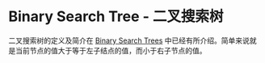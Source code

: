 # Binary Search Tree - 二叉搜索树

二叉搜索树的定义及简介在 [Binary Search Trees](http://algorithm.yuanbin.me/zh-cn/basics_data_structure/binary_search_tree.html) 中已经有所介绍。简单来说就是当前节点的值大于等于左子结点的值，而小于右子节点的值。

